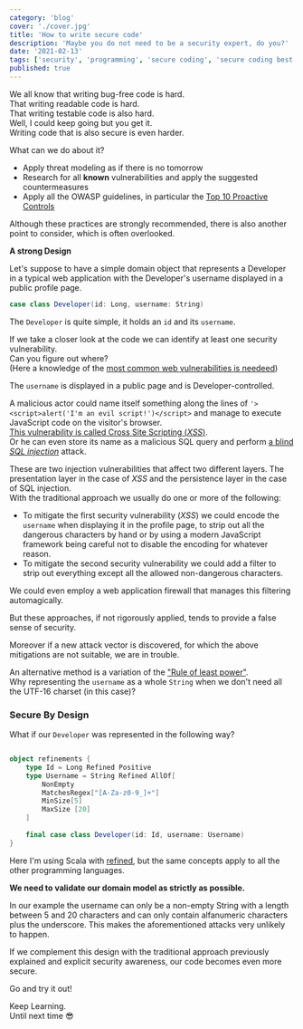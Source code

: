 ```yaml
---
category: 'blog'
cover: './cover.jpg'
title: 'How to write secure code'
description: 'Maybe you do not need to be a security expert, do you?'
date: '2021-02-13'
tags: ['security', 'programming', 'secure coding', 'secure coding best practices']
published: true
---
```


<article class="prose lg:prose-lg xl:prose-lg">

We all know that writing bug-free code is hard.  
That writing readable code is hard.  
That writing testable code is also hard.   
Well, I could keep going but you get it.   
Writing code that is also secure is even harder.

What can we do about it?

- Apply threat modeling as if there is no tomorrow
- Research for all **known** vulnerabilities and apply the suggested countermeasures
- Apply all the OWASP guidelines, in particular the <a href="https://owasp.org/www-project-proactive-controls/" target="_blank" rel="noopener noreferrer">Top 10 Proactive Controls</a>

Although these practices are strongly recommended, there is also another point to consider, which is often overlooked.

**A strong Design**

Let's suppose to have a simple domain object that represents a Developer in a typical web application with the Developer's username displayed in a public profile page.

```scala
case class Developer(id: Long, username: String)
```

The `Developer` is quite simple, it holds an `id` and its `username`.

If we take a closer look at the code we can identify at least one security vulnerability.  
Can you figure out where?  
(Here a knowledge of the <a href="https://owasp.org/www-project-proactive-controls/" target="_blank" rel="noopener noreferrer">most common web vulnerabilities is needeed</a>)

The  `username` is displayed in a public page and is Developer-controlled.

A malicious actor could name itself something along the lines of `'><script>alert('I'm an evil script!')</script>`
and manage to execute JavaScript code on the visitor's browser.  
<a href="https://portswigger.net/web-security/cross-site-scripting" target="_blank" rel="noopener noreferrer">This vulnerability is called Cross Site Scripting (*XSS*)</a>.  
Or he can even store its name as a malicious SQL query and perform <a href="https://portswigger.net/web-security/sql-injection/blind" target="_blank" rel="noopener noreferrer">a blind *SQL injection*</a> attack.

These are two injection vulnerabilities that affect two different layers. 
The presentation layer in the case of *XSS* and the persistence layer in the case of SQL injection.  
With the traditional approach we usually do one or more of the following:  
- To mitigate the first security vulnerability (*XSS*) we could encode the `username` when displaying it in the profile page, to strip out all the dangerous characters by hand or by using a modern JavaScript framework being careful not to disable the encoding for whatever reason.
- To mitigate the second security vulnerability we could add a filter to strip out everything except all the allowed non-dangerous characters.

We could even employ a web application firewall that manages this filtering automagically.

But these approaches, if not rigorously applied, tends to provide a false sense of security.

Moreover if a new attack vector is discovered, for which the above mitigations are not suitable, we are in trouble.

An alternative method is a variation of the <a href="https://en.wikipedia.org/wiki/Rule_of_least_power" target="_blank" rel="noopener noreferrer">"Rule of least power"</a>.  
Why representing the `username` as a whole `String` when we don't need all the UTF-16 charset (in this case)?

### Secure By Design

What if our `Developer` was represented in the following way?

```scala

object refinements {
    type Id = Long Refined Positive
    type Username = String Refined AllOf[
        NonEmpty
        MatchesRegex["[A-Za-z0-9_]+"]
        MinSize[5]
        MaxSize [20]
    ]
    
    final case class Developer(id: Id, username: Username)
}
```

Here I'm using Scala with <a href="https://github.com/fthomas/refined" target="_blank" rel="noopener noreferrer">refined</a>, but the same concepts apply to all the other programming languages.  

**We need to validate our domain model as strictly as possible.**

In our example the username can only be a non-empty String with a length between 5 and 20 characters and can only contain alfanumeric characters plus the underscore.
This makes the aforementioned attacks very unlikely to happen.

If we complement this design with the traditional approach previously explained and explicit security awareness, our code becomes even more secure.

Go and try it out!  

Keep Learning.  
Until next time :sunglasses:


</article>
